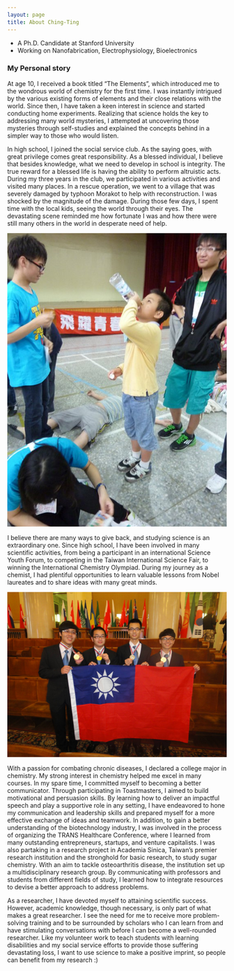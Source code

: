 ```yaml
---
layout: page
title: About Ching-Ting 
---
```



- A Ph.D. Candidate at Stanford University
- Working on Nanofabrication, Electrophysiology, Bioelectronics
 

### My Personal story


At age 10, I received a book titled “The Elements”, which introduced me to the wondrous world of chemistry for the first time. I was instantly intrigued by the various existing forms of elements and their close relations with the world. Since then, I have taken a keen interest in science and started conducting home experiments. Realizing that science holds the key to addressing many world mysteries, I attempted at uncovering those mysteries through self-studies and explained the concepts behind in a simpler way to those who would listen. 

In high school, I joined the social service club. As the saying goes, with great privilege comes great responsibility. As a blessed individual, I believe that besides knowledge, what we need to develop in school is integrity. The true reward for a blessed life is having the ability to perform altruistic acts. During my three years in the club, we participated in various activities and visited many places. In a rescue operation, we went to a village that was severely damaged by typhoon Morakot to help with reconstruction. I was shocked by the magnitude of the damage. During those few days, I spent time with the local kids, seeing the world through their eyes. The devastating scene reminded me how fortunate I was and how there were still many others in the world in desperate need of help. 

![A snapshot of myself in a volunteering activity](/assets/img/Service.jpeg)

I believe there are many ways to give back, and studying science is an extraordinary one. Since high school, I have been involved in many scientific activities, from being a participant in an international Science Youth Forum, to competing in the Taiwan International Science Fair, to winning the International Chemistry Olympiad. During my journey as a chemist, I had plentiful opportunities to learn valuable lessons from Nobel laureates and to share ideas with many great minds. 


![Receiving awards for 2013 International Chemistry Olympiad(IChO)](/assets/img/ICHO.jpeg)

With a passion for combating chronic diseases, I declared a college major in chemistry. My strong interest in chemistry helped me excel in many courses. In my spare time, I committed myself to becoming a better communicator. Through participating in Toastmasters, I aimed to build motivational and persuasion skills. By learning how to deliver an impactful speech and play a supportive role in any setting, I have endeavored to hone my communication and leadership skills and prepared myself for a more effective exchange of ideas and teamwork. In addition, to gain a better understanding of the biotechnology industry, I was involved in the process of organizing the TRANS Healthcare Conference, where I learned from many outstanding entrepreneurs, startups, and venture capitalists. I was also partaking in a research project in Academia Sinica, Taiwan’s premier research institution and the stronghold for basic research, to study sugar chemistry. With an aim to tackle osteoarthritis disease, the institution set up a multidisciplinary research group. By communicating with professors and students from different fields of study, I learned how to integrate resources to devise a better approach to address problems. 

As a researcher, I have devoted myself to attaining scientific success. However, academic knowledge, though necessary, is only part of what makes a great researcher. I see the need for me to receive more problem-solving training and to be surrounded by scholars who I can learn from and have stimulating conversations with before I can become a well-rounded researcher. Like my volunteer work to teach students with learning disabilities and my social service efforts to provide those suffering devastating loss, I want to use science to make a positive imprint, so people can benefit from my research :)
